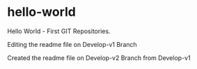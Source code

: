 # hello-world
Hello World - First GIT Repositories.

Editing the readme file on Develop-v1 Branch

Created the readme file on Develop-v2 Branch from Develop-v1
